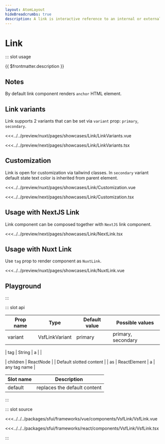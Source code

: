 ```yaml
---
layout: AtomLayout
hideBreadcrumbs: true
description: A link is interactive reference to an internal or external resource.
---
```

# Link

::: slot usage

{{ $frontmatter.description }}

## Notes

By default link component renders `anchor` HTML element.

## Link variants

Link supports 2 variants that can be set via `variant` prop: `primary`, `secondary`.

<Showcase showcase-name="Link/LinkVariants">

<!-- vue -->
<<<../../preview/nuxt/pages/showcases/Link/LinkVariants.vue
<!-- end vue -->
<!-- react -->
<<<../../preview/next/pages/showcases/Link/LinkVariants.tsx
<!-- end react -->
</Showcase>

## Customization

Link is open for customization via tailwind classes. In `secondary` variant default state text color is inherited from parent element.

<Showcase showcase-name="Link/Customization">

<!-- vue -->
<<<../../preview/nuxt/pages/showcases/Link/Customization.vue
<!-- end vue -->
<!-- react -->
<<<../../preview/next/pages/showcases/Link/Customization.tsx
<!-- end react -->
</Showcase>

<!-- react -->
## Usage with NextJS Link

Link component can be composed together with `NextJS` link component.

<Showcase showcase-name="Link/NextLink">
<<<../../preview/next/pages/showcases/Link/NextLink.tsx
</Showcase>
<!-- end react -->

<!-- vue -->
## Usage with Nuxt Link

Use `tag` prop to render component as `NuxtLink`.

<Showcase showcase-name="Link/NuxtLink">
<<<../../preview/nuxt/pages/showcases/Link/NuxtLink.vue
</Showcase>
<!-- end vue -->

## Playground

<Generate />
:::

::: slot api

| Prop name | Type             | Default value | Possible values    |
| --------- | ---------------- | ------------- | ------------------ |
| variant   | VsfLinkVariant   | primary       | primary, secondary |
<!-- vue -->
| tag | String | a | |
<!-- end vue -->
<!-- react -->
| children | ReactNode | | Default slotted content |
| as | ReactElement | a | any tag name |
<!-- end react -->

<!-- vue -->
| Slot name | Description                  |
| --------- | ---------------------------- |
| default   | replaces the default content |
<!-- end vue -->

:::

::: slot source
<SourceCode>
<!-- vue -->
<<<../../../packages/sfui/frameworks/vue/components/VsfLink/VsfLink.vue
<!-- end vue -->
<!-- react -->
<<<../../../packages/sfui/frameworks/react/components/VsfLink/VsfLink.tsx
<!-- end react -->
</SourceCode>
:::
